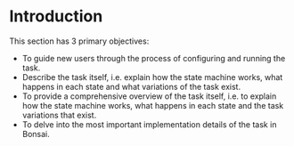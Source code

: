 # Introduction

This section has 3 primary objectives:
- To guide new users through the process of configuring and running the task.
- Describe the task itself, i.e. explain how the state machine works, what happens in each state and what variations of the task exist.
- To provide a comprehensive overview of the task itself, i.e. to explain how the state machine works, what happens in each state and the task variations that exist.
- To delve into the most important implementation details of the task in Bonsai.